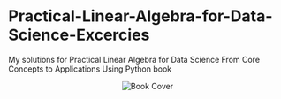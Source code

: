 # Practical-Linear-Algebra-for-Data-Science-Excercies 
My solutions for Practical Linear Algebra for Data Science From Core Concepts to Applications Using Python book

<p align="center">
  <img src="https://github.com/MahmoudEl-Husseni/Practical-Linear-Algebra-for-Data-Science-Excercies/assets/67474135/02b6dd35-922e-43b3-8a0e-e261c54bf08d" alt="Book Cover" border="0">
</p>
